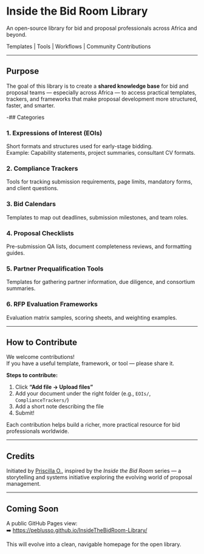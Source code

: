 
# Inside the Bid Room Library  

An open-source library for bid and proposal professionals across Africa and beyond.  

 Templates |  Tools |  Workflows |  Community Contributions  

---

##  Purpose  

The goal of this library is to create a **shared knowledge base** for bid and proposal teams — especially across Africa — to access practical templates, trackers, and frameworks that make proposal development more structured, faster, and smarter.  

-##  Categories  

### 1. Expressions of Interest (EOIs)  
Short formats and structures used for early-stage bidding.  
Example: Capability statements, project summaries, consultant CV formats.  

### 2. Compliance Trackers  
Tools for tracking submission requirements, page limits, mandatory forms, and client questions.  

### 3. Bid Calendars  
Templates to map out deadlines, submission milestones, and team roles.  

### 4. Proposal Checklists  
Pre-submission QA lists, document completeness reviews, and formatting guides.  

### 5. Partner Prequalification Tools  
Templates for gathering partner information, due diligence, and consortium summaries.  

### 6. RFP Evaluation Frameworks  
Evaluation matrix samples, scoring sheets, and weighting examples.  

---

##  How to Contribute  

We welcome contributions!  
If you have a useful template, framework, or tool — please share it.  

**Steps to contribute:**  
1. Click **“Add file → Upload files”**  
2. Add your document under the right folder (e.g., `EOIs/`, `ComplianceTrackers/`)  
3. Add a short note describing the file  
4. Submit!  

Each contribution helps build a richer, more practical resource for bid professionals worldwide.  

---

##  Credits  

Initiated by [Priscilla O.](https://www.linkedin.com/in/priscilla-o-), inspired by the *Inside the Bid Room* series — a storytelling and systems initiative exploring the evolving world of proposal management.  

---

##  Coming Soon  

A public GitHub Pages view:  
➡️ https://peblusso.github.io/InsideTheBidRoom-Library/  

This will evolve into a clean, navigable homepage for the open library.  
